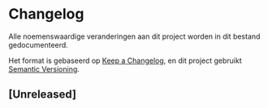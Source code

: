# Changelog
Alle noemenswaardige veranderingen aan dit project worden in dit bestand gedocumenteerd.

Het format is gebaseerd op [Keep a Changelog](https://keepachangelog.com/nl/1.0.0/),
en dit project gebruikt [Semantic Versioning](https://semver.org/spec/v2.0.0.html).

## [Unreleased]
